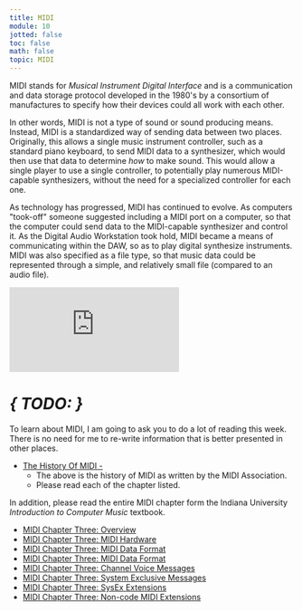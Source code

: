 ```yaml
---
title: MIDI
module: 10
jotted: false
toc: false
math: false
topic: MIDI
---
```


MIDI stands for _Musical Instrument Digital Interface_ and is a communication and data storage protocol developed in the 1980's by a consortium of manufactures to specify how their devices could all work with each other.

In other words, MIDI is not a type of sound or sound producing means. Instead, MIDI is a standardized way of sending data between two places. Originally, this allows a single music instrument controller, such as a standard piano keyboard, to send MIDI data to a synthesizer, which would then use that data to determine _how_ to make sound. This would allow a single player to use a single controller, to potentially play numerous MIDI-capable synthesizers, without the need for a specialized controller for each one.

As technology has progressed, MIDI has continued to evolve. As computers "took-off" someone suggested including a MIDI port on a computer, so that the computer could send data to the MIDI-capable synthesizer and control it. As the Digital Audio Workstation took hold, MIDI became a means of communicating within the DAW, so as to play digital synthesize instruments. MIDI was also specified as a file type, so that music data could be represented through a simple, and relatively small file (compared to an audio file).

<div class="embed-responsive embed-responsive-16by9"><iframe class="embed-responsive-item" src="https://www.youtube.com/embed/PfbMYv-HsHI" frameborder="0" allow="accelerometer; autoplay; encrypted-media; gyroscope; picture-in-picture" allowfullscreen></iframe></div>

# **_{ TODO: }_**

To learn about MIDI, I am going to ask you to do a lot of reading this week. There is no need for me to re-write information that is better presented in other places.

- [The History Of MIDI -](https://www.midi.org/midi-articles/the-history-of-midi)
	- The above is the history of MIDI as written by the MIDI Association.
	- Please read each of the chapter listed.

In addition, please read the entire MIDI chapter form the Indiana University _Introduction to Computer Music_ textbook.

- [MIDI Chapter Three: Overview](https://cmtext.indiana.edu/MIDI/chapter3_MIDI.php)
- [MIDI Chapter Three: MIDI Hardware](https://cmtext.indiana.edu/MIDI/chapter3_midi_hardware.php)
- [MIDI Chapter Three: MIDI Data Format](https://cmtext.indiana.edu/MIDI/chapter3_midi_data_format.php)
- [MIDI Chapter Three: MIDI Data Format](https://cmtext.indiana.edu/MIDI/chapter3_midi_data_format.php)
- [MIDI Chapter Three: Channel Voice Messages](https://cmtext.indiana.edu/MIDI/chapter3_channel_voice_messages.php)
- [MIDI Chapter Three: System Exclusive Messages](https://cmtext.indiana.edu/MIDI/chapter3_channel_mode_messages.php)
- [MIDI Chapter Three: SysEx Extensions](https://cmtext.indiana.edu/MIDI/chapter3_sysex_extensions.php)
- [MIDI Chapter Three: Non-code MIDI Extensions](https://cmtext.indiana.edu/MIDI/chapter3_non-code_MIDI_extensions.php)
